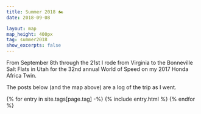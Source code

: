 ```yaml
---
title: Summer 2018 🏍
date: 2018-09-08

layout: map
map_height: 400px
tag: summer2018
show_excerpts: false
---
```


From September 8th through the 21st I rode from Virginia to the Bonneville Salt
Flats in Utah for the 32nd annual World of Speed on my 2017 Honda Africa Twin.
<!--more-->
The posts below (and the map above) are a log of the trip as I went.

<div class="entries-{{ page.entries_layout | default: 'list' }}">
    {% for entry in site.tags[page.tag] -%}
        {% include entry.html %}
    {% endfor %}
</div>

<script type="text/javascript">
    (function(_map) {
        var gasIcon = L.divIcon({
            className: "fa-divicon",
            // fa-gas-pump is in 5.0.13, we're using 5.0.12 :-(
            html: '<i class="fas fa-battery-quarter"></i>',
            // iconSize: [40, 40]
        });
        
        getJSON("/assets/geojson/fuel_report.json", function(data) {
            var fuelData = L.geoJSON(data, {
                onEachFeature: popUp,
                pointToLayer: function(pt, latlng) {
                    return L.marker(latlng, { icon: gasIcon });
                }
            });

            fuelData.addTo(_map);
        });

        var photoGroup = L.markerClusterGroup({
            // default functionality with a custom icon
            iconCreateFunction: function(cluster) {
                var childCount = cluster.getChildCount();

                var c = ' marker-cluster-';
                if (childCount < 10) {
                    c += 'small';
                } else if (childCount < 100) {
                    c += 'medium';
                } else {
                    c += 'large';
                }

                return new L.DivIcon({
                    html: '<div><span><i class="fas fa-camera"></i> ' + childCount + '</span></div>',
                    className: 'marker-cluster' + c,
                    iconSize: new L.Point(40, 40)
                });
            }
        });
        
        function addPhoto(img, postUrl, postTitle) {
            var iconUrls = [
                "{{ site.static_images_base_url }}/fit-in/50x50/" + img.path,
                "{{ site.static_images_base_url }}/fit-in/75x75/" + img.path
            ];
            
            var popupImgUrl = "{{ site.static_images_base_url }}/fit-in/400x/" + img.path;
            
            photoGroup.addLayer(
                L.marker(
                    [ img.exif.location.latitude, img.exif.location.longitude ],
                    {
                        title: postTitle + " - " + img.exif.location.name,
                        icon: L.icon({
                            _iconUrls: iconUrls,
                            iconUrl: iconUrls[0],
                            className: "photo-marker-icon",
                        })
                    }
                ).bindPopup(
                    '<img src="' + popupImgUrl + '" alt="image" /><br />' +
                    '<a href="' + postUrl + '">' + postTitle + '</a>',
                    {
                        maxWidth: 400,
                        minWidth: 400
                    }
                )
            );
        }
        
        {% for post in site.tags[page.tag] -%}
            {%- for img in post.images -%}
                {%- if img[1].exif.location %}
        addPhoto({{ img[1] | jsonify }}, "{{ post.url | relative_url }}", "{{ post.title }}");
                {%- endif -%}
            {%- endfor -%}
            
            {%- for gpx in post.gpx %}
        loadGpx("{{ gpx }}", _map);
            {%- endfor =%}
        {%- endfor %}

        photoGroup.addTo(_map);
        _map.fitBounds(photoGroup.getBounds());

        // increase the marker's image size when zooming in
        _map.on("zoomend", function() {
            var zoom = _map.getZoom();
            
            photoGroup.eachLayer(function(marker) {
                var icon = marker.options.icon;

                if (zoom >= 10) {
                    icon.options.iconUrl = icon.options._iconUrls[1];
                } else {
                    icon.options.iconUrl = icon.options._iconUrls[0];
                }
                
                marker.setIcon(icon);
            })
        });
    })({{ layout.map_var }});
</script>

